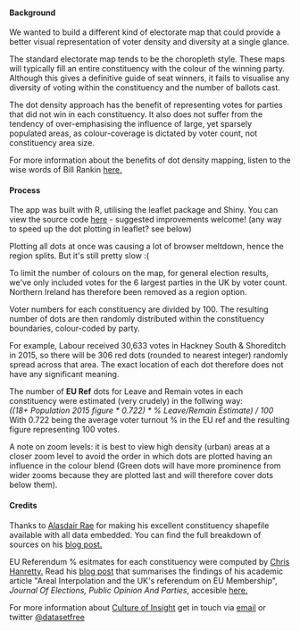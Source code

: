 #### Background

We wanted to build a different kind of electorate map that could provide a better visual representation of voter density and diversity at a single glance.

The standard electorate map tends to be the choropleth style. These maps will typically fill an entire constituency with the colour of the winning party. Although this gives a definitive guide of seat winners, it fails to visualise any diversity of voting within the constituency and the number of ballots cast.

The dot density approach has the benefit of representing votes for parties that did not win in each constituency. It also does not suffer from the tendency of over-emphasising the influence of large, yet sparsely populated areas, as colour-coverage is dictated by voter count, not constituency area size.

For more information about the benefits of dot density mapping, listen to the wise words of Bill Rankin  [here.](https://www.youtube.com/watch?v=8pRcdMVkA3k)


#### Process

The app was built with R, utilising the leaflet package and Shiny. You can view the source code [here](https://github.com/PaulC91/gedotmap) - suggested improvements welcome! (any way to speed up the dot plotting in leaflet? see below)

Plotting all dots at once was causing a lot of browser meltdown, hence the region splits. But it's still pretty slow :(

To limit the number of colours on the map, for general election results, we've only included votes for the 6 largest parties in the UK by voter count. Northern Ireland has therefore been removed as a region option.

Voter numbers for each constituency are divided by 100. The resulting number of dots are then randomly distributed within the constituency boundaries, colour-coded by party. 

For example, Labour received 30,633 votes in Hackney South & Shoreditch in 2015, so there will be 306 red dots (rounded to nearest integer) randomly spread across that area. The exact location of each dot therefore does not have any significant meaning.

The number of **EU Ref** dots for Leave and Remain votes in each constituency were estimated (very crudely) in the follwing way:  
*((18+ Population 2015 figure &ast; 0.722) &ast; % Leave/Remain Estimate) / 100*  
With 0.722 being the average voter turnout % in the EU ref and the resulting figure representing 100 votes.

A note on zoom levels: it is best to view high density (urban) areas at a closer zoom level to avoid the order in which dots are plotted having an influence in the colour blend (Green dots will have more prominence from wider zooms because they are plotted last and will therefore cover dots below them).


#### Credits

Thanks to [Alasdair Rae](https://twitter.com/undertheraedar) for making his excellent constituency shapefile available with all data embedded. You can find the full breakdown of sources on his [blog post.](http://www.statsmapsnpix.com/2017/04/getting-ready-for-ge2017-big-shapefile.html)

EU Referendum % esitmates for each constituency were computed by [Chris Hanretty.](https://twitter.com/chrishanretty) Read his [blog post](https://medium.com/@chrishanretty/final-estimates-of-the-leave-vote-or-areal-interpolation-and-the-uks-referendum-on-eu-membership-5490b6cab878) that summarises the findings of his academic article "Areal Interpolation and the UK's referendum on EU Membership", *Journal Of Elections, Public Opinion And Parties,* accesible [here.](http://www.tandfonline.com/doi/abs/10.1080/17457289.2017.1287081?journalCode=fbep20)

For more information about [Culture of Insight](http://cultureofinsight.com) get in touch via [email](mailto:paul@cultureofinsight.com) or twitter [@datasetfree](https://twitter.com/datasetfree)
